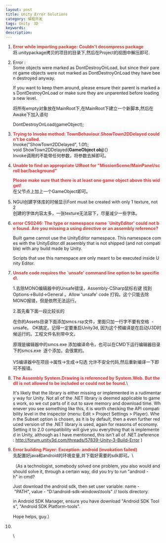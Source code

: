 ```yaml
---
layout: post
title: Unity Error Solutions
category: 编程开发
tags: Unity　3D
keywords: 
description: 
---
```


1.  **<span
    style="color:#e53333;">Error while importing package: Couldn't decompress package</span>**\
     将.unitypackage拷贝的项目的目录下,然后在Project的视图中解压即可.

2.  Error :
    Some objects were marked as DontDestroyOnLoad, but since their parent game objects were not marked as DontDestroyOnLoad they have been destroyed anyway.

    If you want to keep them around, please ensure their parent is marked as DontDestroyOnLoad or make sure they are unparented before loading a new level.

    将所有empty对象放在MainRoot下,在MainRoot下建立一个新脚本,然后在Awake下加入语句

    DontDestroyOnLoad(gameObject);

3.  **<span
    style="color:#e53333;">Trying to Invoke method: TownBehaviour.ShowTown2DDelayed couldn't be called.</span>**\
     Invoke("ShowTown2DDelayed", 1.0f);\
     void ShowTown2DDelayed(**GameObject obj**){}\
     Invoke调用的不能带任何参数，将参数去掉即可。

4.  **<span
    style="color:#e53333;">Unable to find an appropriate UIRoot for "MissionScene/MainPanel/scroll bar/background"</span>**

    **<span
    style="color:#e53333;">Please make sure that there is at least one game object above this widget!</span>**\
     在父节点上加上一个GameObject即可。

5.  NGUI创建字体库的时候显示Font must be created with only 1 texture,
    not 2\
     创建的字体内容太多，一张texture无法容下，尽量减少一些字体。

6.  **<span
    style="color:#e53333;">error CS0246: The type or namespace name \`UnityEditor' could not be found. Are you missing a using directive or an assembly reference?</span>** 

    Built game cannot use the UnityEditor namespace. This namespace comes with the UnityEditor.dll assembly that is not shipped (and not compatible) with any build made by Unity.

    Scripts that use this namespace are only meant to be executed inside Unity Editor.

7.  **<span
    style="color:#e53333;">Unsafe code requires the \`unsafe' command line option to be specified</span>**\

    1.去除MONO编辑器中的Unsafe错误，Assembly-CSharp鼠标右键 找到Options-\>Build-\>General 。Allow 'unsafe' code 打钩。这个只能去除MONO报错，但是依然无法运行。

    2.首先看下面一段比较长的 

    在你的Assets目录下面添加smcs.rsp文件，里面只加一行字不要有空格  -unsafe。 OK搞定。记得一定要重启Unity3d, 因为这个预编译是在启动U3D时候运行的。工程文件名别带中文。

    原理是编辑器中的smcs.exe 添加编译命令，也可以在CMD下运行编辑器目录下的smcs.exe  逐个添加，会很累的。\
    \
     VS编译器中在项目-\>属性-\>生成-\>勾选
    允许不安全代码,然后重新编译一下即可不报错。

8.  **<span
    style="color:#e53333;">The Assembly System.Drawing is referenced by System.Web. But the dll is not allowed to be included or could not be found.</span>**\

    It's likely that the library is either missing or implemented in a rudimentary way for Unity. Not all of the .NET library is deemed applicable to games work, so we cut parts of it out to save memory and download time. Whenever you see something like this, it is worth checking the API compatibility level in the inspector (menu: Edit \> Project Settings \> Player). When the Subset option is chosen, as it is by default, then a even further reduced version of the .NET library is used, again for reasons of economy. Setting it to 2.0 compatibility will give you everything that is implemented in Unity, although as I have mentioned, this isn't all of .NET.(reference
    : <http://forum.unity3d.com/threads/57839-Unity-3-Build-Error> )

9.  **<span
    style="color:#e53333;">Error building Player: Exception: android (invokation failed)</span>**\
     先配置好java和android的环境变量,并下载好需要的sdk即可。\

    （As a technologist, somebody solved one problem, you also would and should solve it, through a certain way, did you try to run "android -h" in cmd?

    Just download the android sdk, then set user variable: name - "PATH", value - "D:\\android-sdk-windows\\tools" // tools directory.

    in Android SDK Manager, ensure you have download "Android SDK Tools", "Android SDK Platform-tools".

    Hope helps, guy.）

10.  

    \







